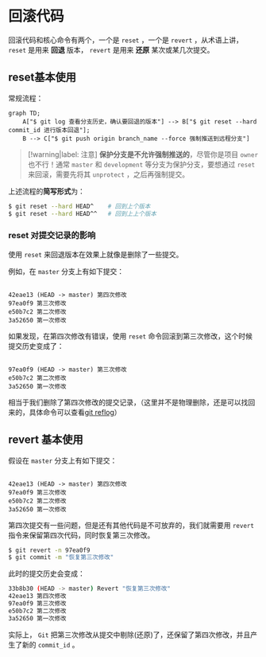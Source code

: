 # 回滚代码

回滚代码和核心命令有两个，一个是 `reset` ，一个是 `revert` ，从术语上讲， `reset` 是用来 **回退** 版本， `revert` 是用来 **还原** 某次或某几次提交。

## reset基本使用

常规流程：

```mermaid
graph TD;
    A["$ git log 查看分支历史，确认要回退的版本"] --> B["$ git reset --hard commit_id 进行版本回退"];
    B --> C["$ git push origin branch_name --force 强制推送到远程分支"]
```

> [!warning|label: 注意]
> **保护分支是不允许强制推送的**，尽管你是项目 `owner` 也不行！通常 `master` 和 `development` 等分支为保护分支，要想通过 `reset` 来回滚，需要先将其 `unprotect` ，之后再强制提交。

上述流程的**简写形式**为：

```bash
$ git reset --hard HEAD^    # 回到上个版本
$ git reset --hard HEAD^^   # 回到上上个版本
```

### reset 对提交记录的影响

使用 `reset` 来回退版本在效果上就像是删除了一些提交。

例如，在 `master` 分支上有如下提交：

```

42eae13 (HEAD -> master) 第四次修改
97ea0f9 第三次修改
e50b7c2 第二次修改
3a52650 第一次修改
```

如果发现，在第四次修改有错误，使用 `reset` 命令回滚到第三次修改，这个时候提交历史变成了：

```

97ea0f9 (HEAD -> master) 第三次修改
e50b7c2 第二次修改
3a52650 第一次修改
```

相当于我们删除了第四次修改的提交记录，（这里并不是物理删除，还是可以找回来的，具体命令可以查看[git reflog](./reflog.md)）

## revert 基本使用

假设在 `master` 分支上有如下提交：

```

42eae13 (HEAD -> master) 第四次修改
97ea0f9 第三次修改
e50b7c2 第二次修改
3a52650 第一次修改
```

第四次提交有一些问题，但是还有其他代码是不可放弃的，我们就需要用 `revert` 指令来保留第四次代码，同时恢复第三次修改。

```bash
$ git revert -n 97ea0f9
$ git commit -m "恢复第三次修改"
```

此时的提交历史会变成：

```bash
33b8b30 (HEAD -> master) Revert "恢复第三次修改"
42eae13 第四次修改
97ea0f9 第三次修改
e50b7c2 第二次修改
3a52650 第一次修改
```

实际上， `Git` 把第三次修改从提交中剔除(还原)了，还保留了第四次修改，并且产生了新的 `commit_id` 。
